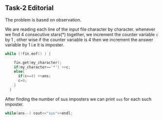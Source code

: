 ## Task-2 Editorial

The problem is based on observation.

We are reading each line of the input file character by character.
whenever we find 4 consecutive stars(\*) together, we increment the counter variable `c` by 1
, other wise if the counter variable is 4 then we increment the answer variable by 1 i.e it is imposter.

```cpp
while (!fin.eof() ) {

    fin.get(my_character);
    if(my_character=='*') ++c;
    else{
      if(c==4) ++ans;
      c=0;
    }
  }
```

After finding the number of sus imposters we can print `sus` for each such imposter.

```cpp
while(ans--) cout<<"sus"<<endl;
```

